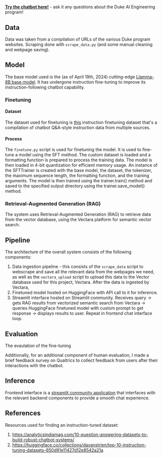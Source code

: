 # 

[**Try the chatbot here!**](https://dukeaichat.streamlit.app/) - ask it any questions about the Duke AI Engineering program!

## Data

Data was taken from a compilation of URLs of the various Duke program websites. Scraping done with `scrape_data.py` (and some manual cleaning and webpage saving).

## Model

The base model used is the (as of April 19th, 2024) cutting-edge [Llamma-8B base model](https://huggingface.co/meta-llama/Meta-Llama-3-8B). It has undergone instruction fine-tuning to improve its instruction-following chatbot capability.

### Finetuning

#### Dataset

The dataset used for finetuning is [this](https://huggingface.co/datasets/alespalla/chatbot_instruction_prompts) instruction finetuning dataset that's a compilation of chatbot Q&A-style instruction data from multiple sources.

#### Process

The `finetune.py` script is used for finetuning the model. It is used to fine-tune a model using the SFT method. The custom dataset is loaded and a formatting function is prepared to process the training data. The model is then loaded in 4-bit quantization for efficient memory usage. An instance of the SFTTrainer is created with the base model, the dataset, the tokenizer, the maximum sequence length, the formatting function, and the training arguments. The model is then trained using the trainer.train() method and saved to the specified output directory using the trainer.save_model() method.

### Retrieval-Augmented Generation (RAG)

The system uses Retrieval-Augmented Generation (RAG) to retrieve data from the vector database, using the Vectara platform for semantic vector search.


## Pipeline

The architecture of the overall system consists of the following components:

1. Data ingestion pipeline - this consists of the `scrape_data` script to webscrape and save all the relevant data from the webpages we need, as well as the `vectara_upload` script to upload this data to the Vector database used for this project, Vectara. After the data is ingested by Vectara, 
2. Finetuned model hosted on HuggingFace with API call to it for inference.
3. Streamlit interface hosted on Streamlit community. Receives query -> gets RAG results from vectorized semantic search from Vectara -> queries HuggingFace finetuned model with custom prompt to get response -> displays results to user. Repeat in frontend chat interface loop.


## Evaluation

The evaulation of the fine-tuning 

Additionally, for an additional component of human evaluation, I made a brief feedback survey on Qualtrics to collect feedback from users after their interactions with the chatbot.

## Inference

Frontend interface is a [streamlit community application](https://dukeaichat.streamlit.app/) that interfaces with the relevant backend components to provide a smooth chat experience.

## References

Resources used for finding an instruction-tuned dataset:

1. https://analyticsindiamag.com/10-question-answering-datasets-to-build-robust-chatbot-systems/
2. https://huggingface.co/collections/davanstrien/top-10-instruction-tuning-datasets-650d91e11427d12e8542a21a